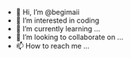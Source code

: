 - 👋 Hi, I’m @begimaii
- 👀 I’m interested in coding
- 🌱 I’m currently learning ...
- 💞️ I’m looking to collaborate on ...
- 📫 How to reach me ...

<!---
begimaii/begimaii is a ✨ special ✨ repository because its `README.md` (this file) appears on your GitHub profile.
You can click the Preview link to take a look at your changes.
--->
